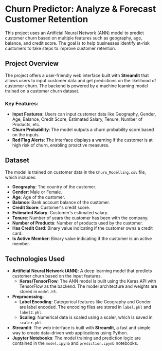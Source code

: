 # Churn Predictor: Analyze & Forecast Customer Retention

This project uses an Artificial Neural Network (ANN) model to predict customer churn based on multiple features such as geography, age, balance, and credit score. The goal is to help businesses identify at-risk customers to take steps to improve customer retention.

## Project Overview

The project offers a user-friendly web interface built with **Streamlit** that allows users to input customer data and get predictions on the likelihood of customer churn. The backend is powered by a machine learning model trained on a customer churn dataset.

### Key Features:
- **Input Features**: Users can input customer data like Geography, Gender, Age, Balance, Credit Score, Estimated Salary, Tenure, Number of Products, etc.
- **Churn Probability**: The model outputs a churn probability score based on the inputs.
- **Red Flag Alerts**: The interface displays a warning if the customer is at high risk of churn, enabling proactive measures.

## Dataset

The model is trained on customer data in the `Churn_Modelling.csv` file, which includes:

- **Geography**: The country of the customer.
- **Gender**: Male or Female.
- **Age**: Age of the customer.
- **Balance**: Bank account balance of the customer.
- **Credit Score**: Customer's credit score.
- **Estimated Salary**: Customer's estimated salary.
- **Tenure**: Number of years the customer has been with the company.
- **Number of Products**: Number of products used by the customer.
- **Has Credit Card**: Binary value indicating if the customer owns a credit card.
- **Is Active Member**: Binary value indicating if the customer is an active member.

## Technologies Used

- **Artificial Neural Network (ANN)**: A deep learning model that predicts customer churn based on the input features.
    - **Keras/TensorFlow**: The ANN model is built using the Keras API with TensorFlow as the backend. The model architecture and weights are stored in `model.h5`.
- **Preprocessing**:
    - **Label Encoding**: Categorical features like Geography and Gender are label encoded. The encoding files are stored in `label.pkl` and `label2.pkl`.
    - **Scaling**: Numerical data is scaled using a scaler, which is saved in `scaler.pkl`.
- **Streamlit**: The web interface is built with **Streamlit**, a fast and simple way to create data-driven web applications using Python.
- **Jupyter Notebooks**: The model training and prediction logic are contained in the `model.ipynb` and `prediction.ipynb` notebooks.
